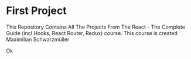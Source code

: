 # First Project 
This Repository Contains All The Projects From The React - The Complete Guide (incl Hooks, React Router, Redux) course.
This course is created Maximilian Schwarzmüller


Ok
